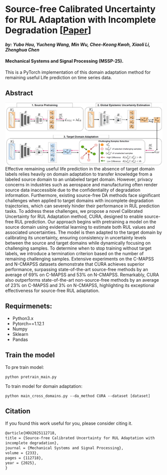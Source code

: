 # Source-free Calibrated Uncertainty for RUL Adaptation with Incomplete Degradation [[Paper](https://www.sciencedirect.com/science/article/abs/pii/S0888327025004194)]
#### *by: Yubo Hou, Yucheng Wang, Min Wu, Chee-Keong Kwoh, Xiaoli Li, Zhenghua Chen*
#### Mechanical Systems and Signal Processing (MSSP-25).

This is a PyTorch implementation of this domain adaptation method for remaining useful Life prediction on time series data.

## Abstract
<img src="CURA.png" width="1000">
Effective remaining useful life prediction in the absence of target domain labels relies heavily on domain adaptation to transfer knowledge from a labeled source domain to an unlabeled target domain. However, privacy concerns in industries such as aerospace and manufacturing often render source data inaccessible due to the confidentiality of degradation information. Furthermore, existing source-free DA methods face significant challenges when applied to target domains with incomplete degradation trajectories, which can severely hinder their performance in RUL prediction tasks.
To address these challenges, we propose a novel Calibrated Uncertainty for RUL Adaptation method, CURA, designed to enable source-free RUL prediction. Our approach begins with pretraining a model on the source domain using evidential learning to estimate both RUL values and associated uncertainties. The model is then adapted to the target domain by calibrating its uncertainty, ensuring consistency in uncertainty levels between the source and target domains while dynamically focusing on challenging samples. To determine when to stop training without target labels, we introduce a termination criterion based on the number of remaining challenging samples.
Extensive experiments on the C-MAPSS and N-CMAPSS datasets demonstrate that CURA achieves superior performance, surpassing state-of-the-art source-free methods by an average of 69% on C-MAPSS and 53% on N-CMAPSS. Remarkably, CURA also outperforms state-of-the-art non-source-free methods by an average of 23% on C-MAPSS and 3% on N-CMAPSS, highlighting its exceptional effectiveness for source-free RUL adaptation.

## Requirmenets:
- Python3.x
- Pytorch==1.12.1
- Numpy
- Sklearn
- Pandas

## Train the model
To pre train model:

```
python pretrain_main.py 
```
To train model for domain adaptation:

```
python main_cross_domains.py --da_method CURA --dataset [dataset]    
```

## Citation
If you found this work useful for you, please consider citing it.
```
@article{HOU2025112718,
title = {Source-free Calibrated Uncertainty for RUL Adaptation with incomplete degradation},
journal = {Mechanical Systems and Signal Processing},
volume = {233},
pages = {112718},
year = {2025},
}
```
